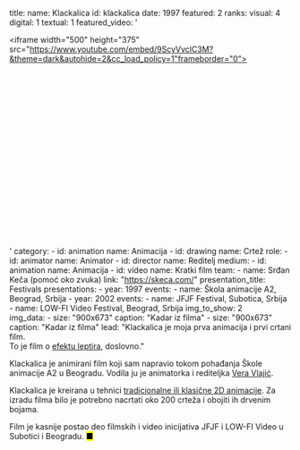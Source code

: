 title: 
    name: Klackalica
id: klackalica
date: 1997
featured: 2
ranks:
    visual: 4
    digital: 1
    textual: 1
featured_video: '<style>.codegena{position:relative;width:100%;height:0;padding-bottom:75%;}.codegena iframe{position:absolute;top:0;left:0;width:100%;height:100%;}</style><div class="codegena"><iframe width="500" height="375" src="https://www.youtube.com/embed/9ScyVvclC3M?&theme=dark&autohide=2&cc_load_policy=1"frameborder="0"></iframe></div>'
category: 
    - id: animation
      name: Animacija
    - id: drawing
      name: Crtež
role:
    - id: animator
      name: Animator
    - id: director
      name: Reditelj
medium:
    - id: animation
      name: Animacija
    - id: video
      name: Kratki film
team:
    - name: Srđan Keča (pomoć oko zvuka)
      link: "https://skeca.com/"
presentation_title: Festivals
presentations:
    - year: 1997
      events:
        - name: <span class='italic-style'>Škola animacije A2</span>, Beograd, Srbija
    - year: 2002
      events:
        - name: <span class='italic-style'>JFJF Festival</span>, Subotica, Srbija
        - name: <span class='italic-style'>LOW-FI Video Festival</span>, Beograd, Srbija
img_to_show: 2       
img_data:
    - size: "900x673"
      caption: "Kadar iz filma"
    - size: "900x673"
      caption: "Kadar iz filma"
lead: "<span class='italic-style'>Klackalica</span> je moja prva animacija i prvi crtani film.<br>To je film o <a href='https://sr.wikipedia.org/wiki/%D0%95%D1%84%D0%B5%D0%BA%D0%B0%D1%82_%D0%BB%D0%B5%D0%BF%D1%82%D0%B8%D1%80%D0%B0_(%D1%84%D0%B8%D0%B7%D0%B8%D0%BA%D0%B0)' target='_blank'>efektu leptira</a>, doslovno."

 <span class='italic-style'>Klackalica</span> je animirani film koji sam napravio tokom pohađanja Škole animacije A2 u Beogradu. Vodila ju je animatorka i rediteljka <a href='https://www.imdb.com/name/nm0900589/' target='_blank'>Vera Vlajić</a>. 
 
 <span class='italic-style'>Klackalica</span> je kreirana u tehnici <a href='https://en.wikipedia.org/wiki/Traditional_animation' target='_blank'>tradicionalne ili klasične 2D animacije</a>. Za izradu filma bilo je potrebno nacrtati oko 200 crteža i obojiti ih drvenim bojama.
 
 Film je kasnije postao deo filmskih i video inicijativa JFJF i LOW-FI Video u Subotici i Beogradu. <mark>&#9632;</mark>